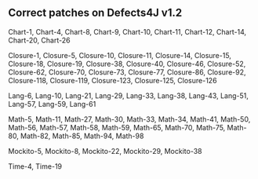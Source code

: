 ## Correct patches on Defects4J v1.2

Chart-1, Chart-4, Chart-8, Chart-9, Chart-10, Chart-11, Chart-12, Chart-14, Chart-20, Chart-26

Closure-1, Closure-5, Closure-10, Closure-11, Closure-14, Closure-15, Closure-18, Closure-19, Closure-38, Closure-40, Closure-46, Closure-52, Closure-62, Closure-70, Closure-73, Closure-77, Closure-86, Closure-92, Closure-118, Closure-119, Closure-123, Closure-125, Closure-126

Lang-6, Lang-10, Lang-21, Lang-29, Lang-33, Lang-38, Lang-43, Lang-51, Lang-57, Lang-59, Lang-61

Math-5, Math-11, Math-27, Math-30, Math-33, Math-34, Math-41, Math-50, Math-56, Math-57, Math-58, Math-59, Math-65, Math-70, Math-75, Math-80, Math-82, Math-85, Math-94, Math-98

Mockito-5, Mockito-8, Mockito-22, Mockito-29, Mockito-38

Time-4, Time-19

